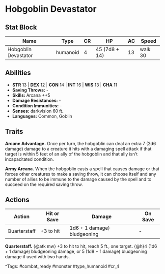 # Hobgoblin Devastator

## Stat Block

| Name | Type | CR | HP | AC | Speed |
|------|------|----|----|----|-------|
| Hobgoblin Devastator | humanoid | 4 | 45 (7d8 + 14) | 13 | walk 30 |

## Abilities

- **STR** 13 | **DEX** 12 | **CON** 14 | **INT** 16 | **WIS** 13 | **CHA** 11
- **Saving Throws:** -  
- **Skills:** Arcana ++5  
- **Damage Resistances:** -  
- **Condition Immunities:** -  
- **Senses:** darkvision 60 ft.  
- **Languages:** Common, Goblin

## Traits

**Arcane Advantage.** Once per turn, the hobgoblin can deal an extra 7 (2d6 damage) damage to a creature it hits with a damaging spell attack if that target is within 5 feet of an ally of the hobgoblin and that ally isn't incapacitated condition.

**Army Arcana.** When the hobgoblin casts a spell that causes damage or that forces other creatures to make a saving throw, it can choose itself and any number of allies to be immune to the damage caused by the spell and to succeed on the required saving throw.


## Actions

| Action | Hit or Save | Damage | On Save |
|--------|--------------|--------|----------|
| Quarterstaff | +3 to hit | 1d6 + 1 damage) bludgeoning | - |

**Quarterstaff.** {@atk mw} +3 to hit to hit, reach 5 ft., one target. {@h}4 (1d6 + 1 damage) bludgeoning damage, or 5 (1d8 + 1 damage) bludgeoning damage if used with two hands.


^Tags: #combat_ready #monster #type_humanoid #cr_4
